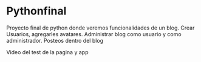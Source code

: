 # Pythonfinal
Proyecto final de python donde veremos funcionalidades de un blog.
Crear Usuarios, agregarles avatares.
Administrar blog como usuario y como administrador.
Posteos dentro del blog

Video del test de la pagina y app

